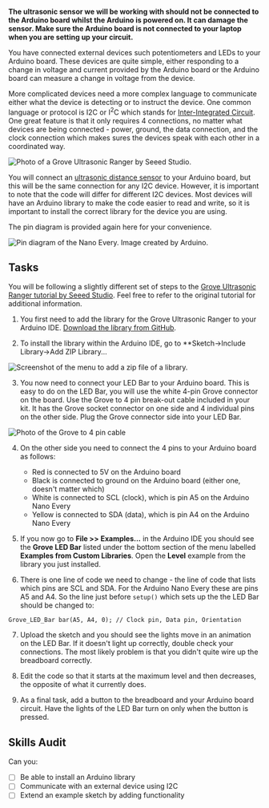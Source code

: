**The ultrasonic sensor we will be working with should not be connected to the Arduino board whilst the Arduino is powered on. It can damage the sensor. Make sure the Arduino board is not connected to your laptop when you are setting up your circuit.**

You have connected external devices such potentiometers and LEDs to your Arduino board. These devices are quite simple, either responding to a change in voltage and current provided by the Arduino board or the Arduino board can measure a change in voltage from the device.

More complicated devices need a more complex language to communicate either what the device is detecting or to instruct the device. One common language or protocol is I2C or I<sup>2</sup>C which stands for [Inter-Integrated Circuit](https://learn.sparkfun.com/tutorials/i2c/all). One great feature is that it only requires 4 connections, no matter what devices are being connected - power, ground, the data connection, and the clock connection which makes sures the devices speak with each other in a coordinated way. 

![Photo of a Grove Ultrasonic Ranger by Seeed Studio.](https://files.seeedstudio.com/wiki/Grove_Ultrasonic_Ranger/V2.jpg "Grove Ultrasonic Ranger")

You will connect an [ultrasonic distance sensor](https://wiki.seeedstudio.com/Grove-Ultrasonic_Ranger/) to your Arduino board, but this will be the same connection for any I2C device. However, it is important to note that the code will differ for different I2C devices. Most devices will have an Arduino library to make the code easier to read and write, so it is important to install the correct library for the device you are using. 

The pin diagram is provided again here for your convenience.

![Pin diagram of the Nano Every. Image created by Arduino.](https://docs.arduino.cc/static/90c04d4cfb88446cafa299787bf06056/ABX00028-pinout.png "Nano Every Pin Diagram")

## Tasks
You will be following a slightly different set of steps to the [Grove Ultrasonic Ranger tutorial by Seeed Studio](https://wiki.seeedstudio.com/Grove-Ultrasonic_Ranger/). Feel free to refer to the original tutorial for additional information.

1. You first need to add the library for the Grove Ultrasonic Ranger to your Arduino IDE. [Download the library from GitHub](https://github.com/Seeed-Studio/Seeed_Arduino_UltrasonicRanger/archive/master.zip). 

2. To install the library within the Arduino IDE, go to **Sketch->Include Library->Add ZIP Library...

![Screenshot of the menu to add a zip file of a library.]()

3. You now need to connect your LED Bar to your Arduino board. This is easy to do on the LED Bar, you will use the white 4-pin Grove connector on the board. Use the Grove to 4 pin break-out cable included in your kit. It has the Grove socket connector on one side and 4 individual pins on the other side. Plug the Grove connector side into your LED Bar.

![Photo of the Grove to 4 pin cable](https://user-images.githubusercontent.com/394553/189597848-63a26386-ef9f-4c57-8bad-6dae1dc1b0a5.png "Grove to 4 pin cable")


4. On the other side you need to connect the 4 pins to your Arduino board as follows:
    * Red is connected to 5V on the Arduino board
    * Black is connected to ground on the Arduino board (either one, doesn't matter which)
    * White is connected to SCL (clock), which is pin A5 on the Arduino Nano Every
    * Yellow is connected to SDA (data), which is pin A4 on the Arduino Nano Every

5. If you now go to **File >> Examples...** in the Arduino IDE you should see the **Grove LED Bar** listed under the bottom section of the menu labelled **Examples from Custom Libraries**. Open the **Level** example from the library you just installed.

6. There is one line of code we need to change - the line of code that lists which pins are SCL and SDA. For the Arduino Nano Every these are pins A5 and A4. So the line just before `setup()` which sets up the the LED Bar should be changed to:

```
Grove_LED_Bar bar(A5, A4, 0); // Clock pin, Data pin, Orientation
```

7. Upload the sketch and you should see the lights move in an animation on the LED Bar. If it doesn't light up correctly, double check your connections. The most likely problem is that you didn't quite wire up the breadboard correctly.

8. Edit the code so that it starts at the maximum level and then decreases, the opposite of what it currently does.

9. As a final task, add a button to the breadboard and your Arduino board circuit. Have the lights of the LED Bar turn on only when the button is pressed.




## Skills Audit
Can you:
- [ ] Be able to install an Arduino library 
- [ ] Communicate with an external device using I2C
- [ ] Extend an example sketch by adding functionality